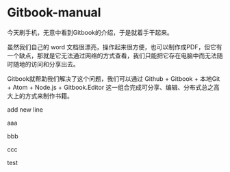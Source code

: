 # Gitbook-manual

今天刷手机，无意中看到Gitbook的介绍，于是就着手干起来。

虽然我们自己的 word 文档很漂亮，操作起来很方便，也可以制作成PDF，但它有一个缺点，那就是它无法通过网络的方式查看，我们只能把它存在电脑中而无法随时随地的访问和分享出去。

Gitbook就帮助我们解决了这个问题，我们可以通过 Github + Gitbook + 本地Git + Atom + Node.js + Gitbook.Editor 这一组合完成可分享、编辑、分布式总之高大上的方式来制作书籍。

add new line

aaa

bbb

ccc

test


